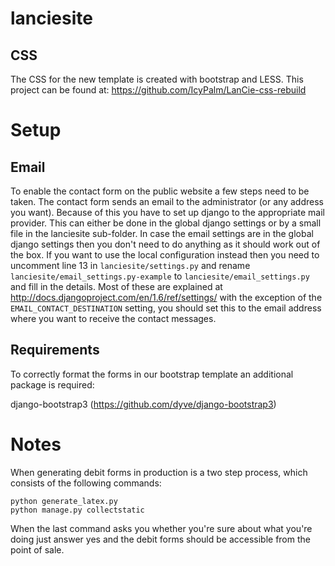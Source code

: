 lanciesite
==========

CSS
-----
The CSS for the new template is created with bootstrap and LESS.
This project can be found at: https://github.com/IcyPalm/LanCie-css-rebuild

Setup
=====

Email
-----
To enable the contact form on the public website a few steps need to be taken.
The contact form sends an email to the administrator (or any address you want).
Because of this you have to set up django to the appropriate mail provider.
This can either be done in the global django settings or by a small file in the
lanciesite sub-folder. In case the email settings are in the global django
settings then you don't need to do anything as it should work out of the box.
If you want to use the local configuration instead then you need to uncomment
line 13 in `lanciesite/settings.py` and rename
`lanciesite/email_settings.py-example` to `lanciesite/email_settings.py` and
fill  in the details. Most of these are explained at
http://docs.djangoproject.com/en/1.6/ref/settings/ with the exception of the
`EMAIL_CONTACT_DESTINATION` setting, you should set this to the email address
where you want to receive the contact messages.

Requirements
-----
To correctly format the forms in our bootstrap template an additional package is 
required:

django-bootstrap3 (https://github.com/dyve/django-bootstrap3)

Notes
=====
When generating debit forms in production is a two step process, which consists 
of the following commands:
```
python generate_latex.py
python manage.py collectstatic
```
When the last command asks you whether you're sure about what you're doing just 
answer yes and the debit forms should be accessible from the point of sale.

